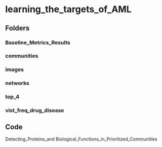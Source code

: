 # learning_the_targets_of_AML


## Folders
### Baseline_Metrics_Results
### communities
### images
### networks
### top_4
### vist_freq_drug_disease

## Code

Detecting_Proteins_and Biological_Functions_in_Prioritized_Communities

